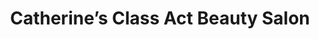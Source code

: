 ---
title: "Catherine’s Class Act Beauty Salon"
url: /oconomowoc/catherines-class-act-beauty-salon/
shop: hairdresser
---